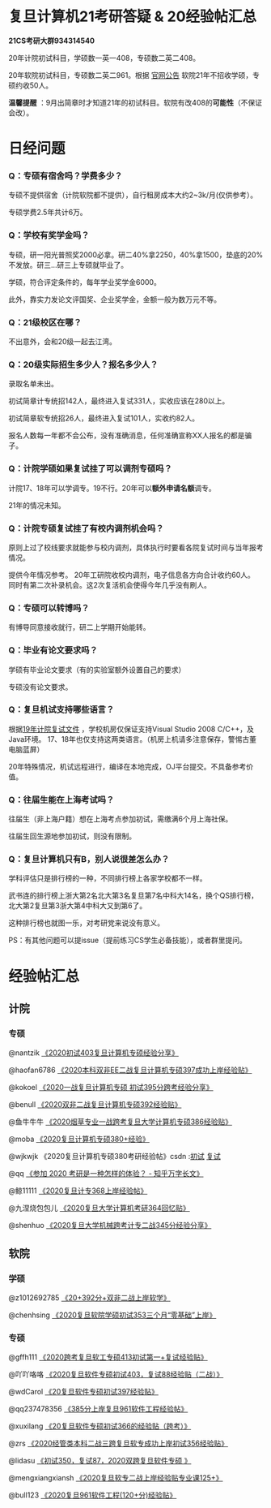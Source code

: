 
# 复旦计算机21考研答疑 & 20经验帖汇总

**21CS考研大群934314540**

20年计院初试科目，学硕数一英一408，专硕数二英二408。

20年软院初试科目，专硕数二英二961。根据 [官网公告](http://www.software.fudan.edu.cn/software/index.html#/dynamic/notice/257)
软院21年不招收学硕，专硕约收50人。

**温馨提醒** ：9月出简章时才知道21年的初试科目。软院有改408的**可能性**（不保证会改）。

# 日经问题

### Q：专硕有宿舍吗？学费多少？
专硕不提供宿舍（计院软院都不提供），自行租房成本大约2~3k/月(仅供参考）。

专硕学费2.5年共计6万。

### Q：学校有奖学金吗？

专硕，研一阳光普照奖2000必拿。研二40%拿2250，40%拿1500，垫底的20%不发放。研三...研三上专硕就毕业了。

学硕，符合评定条件的，每年学业奖学金6000。

此外，靠实力发论文评国奖、企业奖学金，金额一般为数万元不等。

### Q：21级校区在哪？
不出意外，会和20级一起去江湾。

### Q：20级实际招生多少人？报名多少人？
录取名单未出。

初试简章计专统招142人，最终进入复试331人，实收应该在280以上。

初试简章软专统招26人，最终进入复试101人，实收约82人。

报名人数每一年都不会公布，没有准确消息，任何准确宣称XX人报名的都是骗子。

### Q：计院学硕如果复试挂了可以调剂专硕吗？
计院17、18年可以学调专。19不行。20年可以**额外申请名额**调专。

21年的情况未知。

### Q：计院专硕复试挂了有校内调剂机会吗？
原则上过了校线要求就能参与校内调剂，具体执行时要看各院复试时间与当年报考情况。

提供今年情况参考。
20年工研院收校内调剂，电子信息各方向合计收约60人。
同时有第二次补录机会。这2次复活机会使得今年几乎没有刷人。

### Q：专硕可以转博吗？
有博导同意接收就行，研二上学期开始能转。

### Q：毕业有论文要求吗？
学硕有毕业论文要求（有的实验室额外设置自己的要求）

专硕没有论文要求。

### Q：复旦机试支持哪些语言？
根据[19年计院复试文件](http://lsfb.fudan.edu.cn/8c/80/c14567a167040/page.htm)
，学校机房仅保证支持Visual Studio 2008 C/C++，及Java环境。
17、18年也仅支持这两类语言。（机房上机请多注意保存，警惕古董电脑蓝屏）

20年特殊情况，机试远程进行，编译在本地完成，OJ平台提交。不具备参考价值。


### Q：往届生能在上海考试吗？
往届生（非上海户籍）想在上海考点参加初试，需缴满6个月上海社保。

往届生回生源地参加初试，则没有限制。

### Q：复旦计算机只有B，别人说很差怎么办？
学科评估只是排行榜的一种，不同排行榜上各家学校都不一样。

武书连的排行榜上浙大第2名北大第3名复旦第7名中科大14名，换个QS排行榜，北大第2复旦第3浙大第4中科大又到第6了。

这种排行榜也就图一乐，对考研党来说没有意义。

PS：有其他问题可以提issue（提前练习CS学生必备技能），或者群里提问。

# 经验帖汇总

## 计院

### 专硕
@nantzik
[《2020初试403复旦计算机专硕经验分享》](http://cskaoyan.com/thread-659394-1-1.html)


@haofan6786
[《2020本科双非EE二战复旦计算机专硕397成功上岸经验贴》](http://www.cskaoyan.com/thread-659648-1-1.html)


@kokoel
[《2020一战复旦计算机专硕 初试395分跨考经验分享》](http://cskaoyan.com/thread-659462-1-1.html)


@benull
[《2020双非二战复旦计算机专硕392经验贴》](http://www.cskaoyan.com/thread-659693-1-1.html)


@鱼牛牛牛
[《2020烟草专业一战跨考复旦大学计算机专硕386经验贴》](http://cskaoyan.com/thread-659885-1-1.html)


@moba
[《2020复旦计算机专硕380+经验》](http://cskaoyan.com/thread-659585-1-1.html)


@wjkwjk 《2020复旦计算机专硕380考研经验帖》csdn :[初试](https://blog.csdn.net/qq_38841618/article/details/106255165)
 [复试](https://blog.csdn.net/qq_38841618/article/details/106285714)


@qq [《参加 2020 考研是一种怎样的体验？ - 知乎万字长文》](https://www.zhihu.com/question/362136492/answer/1240852897)


@鲸11111
[《2020复旦计专368上岸经验帖》](http://cskaoyan.com/thread-659581-1-1.html)


@九涅烧包包儿
[《2020复旦大学计算机考研364回忆贴》](https://zhuanlan.zhihu.com/p/141436375)


@shenhuo
[《2020复旦大学机械跨考计专二战345分经验分享》](http://cskaoyan.com/thread-659456-1-1.html)



## 软院

### 学硕
@z1012692785 [《20+392分+双非二战上岸软学》](http://www.cskaoyan.com/thread-659619-1-1.html)

@chenhsing [《2020复旦软院学硕初试353三个月“零基础”上岸》]()

### 专硕

@gffh111
[《2020跨考复旦软工专硕413初试第一+复试经验贴》](http://cskaoyan.com/thread-659410-1-1.html)



@吖吖咯咯
[《2020复旦软件专硕初试403，复试88经验贴（二战）》](http://www.cskaoyan.com/thread-659634-1-1.html)


@wdCarol [《20复旦软件专硕初试397经验贴》](https://blog.csdn.net/csdnCarol/article/details/106177438)


@qq237478356 [《385分上岸复旦961软件工程经验帖》](http://cskaoyan.com/thread-659484-1-1.html)


@xuxilang
[《20复旦软件专硕初试366的经验贴（跨考）》](http://cskaoyan.com/thread-659407-1-1.html)


@zrs
[《2020经管类本科二战三跨复旦软专成功上岸初试356经验贴》](http://www.cskaoyan.com/thread-659639-1-1.html)


@lidasu
[《初试350，复试87，2020双跨复旦软件专硕 》](http://www.cskaoyan.com/thread-659638-1-1.html)


@mengxiangxiansh
[《2020复旦软专二战上岸经验贴专业课125+》](http://cskaoyan.com/thread-659426-1-1.html)



@bull123
[《2020复旦961软件工程(120+分)经验贴》](http://cskaoyan.com/thread-659684-1-1.html)
